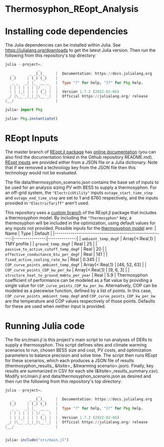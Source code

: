 # Thermosyphon_REopt_Analysis

# Installing code dependencies
The Julia dependencies can be installed within Julia. See https://julialang.org/downloads to get the latest Julia version. Then run the following from this repository's top directory:
```julia
julia --project=.
               _
   _       _ _(_)_     |  Documentation: https://docs.julialang.org
  (_)     | (_) (_)    |
   _ _   _| |_  __ _   |  Type "?" for help, "]?" for Pkg help.
  | | | | | | |/ _` |  |
  | | |_| | | | (_| |  |  Version 1.7.2 (2022-02-06)
 _/ |\__'_|_|_|\__'_|  |  Official https://julialang.org/ release
|__/                   |

julia> import Pkg

julia> Pkg.instantiate()
```

# REopt Inputs
The master branch of [REopt.jl package](https://github.com/NREL/REopt.jl) has [online documentation](https://nrel.github.io/REopt.jl/dev/) (you can also find the documentation linked in the Github repository README.md). [REopt inputs](https://nrel.github.io/REopt.jl/dev/reopt/inputs/) are provided either from a JSON file or a Julia dictionary. Note that if we removed a technology key from the JSON file then this technology would not be evaluated.

The file data/thermosyphon_scenario.json contains the base set of inputs to be used for an analysis sizing PV with BESS to supply a thermosyphon. For an off-grid system, the `"ElectricUtility"` inputs `outage_start_time_step` and `outage_end_time_step` are set to 1 and 8760 respectively, and the inputs provided in `"ElectricTariff"` aren't used.

This repository uses a [custom branch](https://github.com/NREL/REopt.jl/tree/alaska_thermosyphon) of the REopt.jl package that includes a thermosyphon model. By including the `"Thermosyphon"` key, a thermosyphon will be included in the optimization, using default values for any inputs not provided. 
Possible inputs for the [thermosyphon model](https://github.com/NREL/REopt.jl/blob/alaska_thermosyphon/src/core/thermosyphon.jl) are:
| Name                                                    | Type            | Default       |
|--------------------------------------------------------:|----------------:|--------------:|
| `ambient_temp_degF`                                     | Array{<:Real,1} | TMY profile   |
| `ground_temp_degF`                                      | Real            | 25            |
| `passive_to_active_cutoff_temp_degF`                    | Real            | 20            |
| `effective_conductance_btu_per_degF`                    | Real            | 141           |
| `fixed_active_cooling_rate_kw`                          | Real            | 0.345         |
| `COP_curve_points_ambient_temp_degF`                    | Array{<:Real,1} | [46, 52, 63]  |
| `COP_curve_points_COP_kw_per_kw`                        | Array{<:Real,1} | [9, 6, 3]     |
| `structure_heat_to_ground_mmbtu_per_year`               | Real            | 5.9           |
Thermosyphon coefficient of performance can be modeled as a flat value by providing a single value for `COP_curve_points_COP_kw_per_kw`. Alternatively, COP can be modeled as a piecewise function, defined by a list of points. In this case, `COP_curve_points_ambient_temp_degF` and `COP_curve_points_COP_kw_per_kw` are the temperature and COP values respectively of those points. Defaults for these are used when neither input is provided.

# Running Julia code
The file src/main.jl is this project's main script to run analyses of DERs to supply a thermosyphon. This script defines sites and climate warming scenarios to run, chosen BESS size and cost, PV costs, and optimization parameters to balance precision and solve time. The script then runs REopt for these scenarios, which each produces a JSON file of results (thermosyphon_results_ &ltsite>_ &ltwarming scenario>.json). Finally, key results are summarized in CSV for each site (&ltsite>_results_summary.csv). Modify src/main.jl and data/thermosyphon_scenario.json as desired and then run the following from this repository's top directory:
```julia
julia --project=.
               _
   _       _ _(_)_     |  Documentation: https://docs.julialang.org
  (_)     | (_) (_)    |
   _ _   _| |_  __ _   |  Type "?" for help, "]?" for Pkg help.
  | | | | | | |/ _` |  |
  | | |_| | | | (_| |  |  Version 1.7.2 (2022-02-06)
 _/ |\__'_|_|_|\__'_|  |  Official https://julialang.org/ release
|__/                   |


julia> include("src/main.jl")
```
